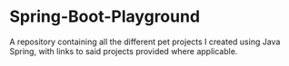 # Spring-Boot-Playground
A repository containing all the different pet projects I created using Java Spring, with links to said projects provided where applicable.
